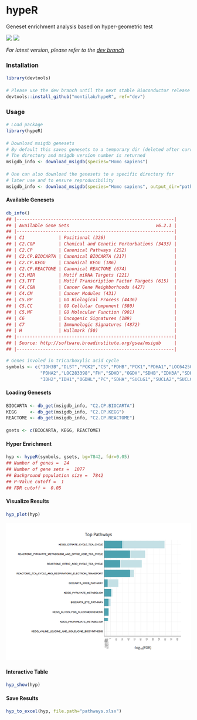 
hypeR
=====

Geneset enrichment analysis based on hyper-geometric test

[![](https://img.shields.io/github/last-commit/montilab/hypeR.svg)](https://github.com/montilab/hypeR/commits/master) [![](https://img.shields.io/badge/lifecycle-maturing-blue.svg)](https://www.tidyverse.org/lifecycle/#maturing)

*For latest version, please refer to the [dev branch](https://github.com/montilab/hypeR/tree/dev)*

### Installation

``` r
library(devtools)

# Please use the dev branch until the next stable Bioconductor release
devtools::install_github("montilab/hypeR", ref="dev")
```

### Usage

``` r
# Load package
library(hypeR)

# Download msigdb genesets
# By default this saves genesets to a temporary dir (deleted after current session)
# The directory and msigdb version number is returned
msigdb_info <- download_msigdb(species="Homo sapiens") 

# One can also download the genesets to a specific directory for
# later use and to ensure reproducibility
msigdb_info <- download_msigdb(species="Homo sapiens", output_dir="path/to/dir") 
```

#### Available Genesets

``` r
db_info()
## |------------------------------------------------------------|
## | Available Gene Sets                                 v6.2.1 |
## |------------------------------------------------------------|
## | C1             | Positional (326)                          |
## | C2.CGP         | Chemical and Genetic Perturbations (3433) |
## | C2.CP          | Canonical Pathways (252)                  |
## | C2.CP.BIOCARTA | Canonical BIOCARTA (217)                  |
## | C2.CP.KEGG     | Canonical KEGG (186)                      |
## | C2.CP.REACTOME | Canonical REACTOME (674)                  |
## | C3.MIR         | Motif miRNA Targets (221)                 |
## | C3.TFT         | Motif Transcription Factor Targets (615)  |
## | C4.CGN         | Cancer Gene Neighborhoods (427)           |
## | C4.CM          | Cancer Modules (431)                      |
## | C5.BP          | GO Biological Process (4436)              |
## | C5.CC          | GO Cellular Component (580)               |
## | C5.MF          | GO Molecular Function (901)               |
## | C6             | Oncogenic Signatures (189)                |
## | C7             | Immunologic Signatures (4872)             |
## | H              | Hallmark (50)                             |
## |------------------------------------------------------------|
## | Source: http://software.broadinstitute.org/gsea/msigdb     |
## |------------------------------------------------------------|
```

```r
# Genes involed in tricarboxylic acid cycle
symbols <- c("IDH3B","DLST","PCK2","CS","PDHB","PCK1","PDHA1","LOC642502",
             "PDHA2","LOC283398","FH","SDHD","OGDH","SDHB","IDH3A","SDHC",
             "IDH2","IDH1","OGDHL","PC","SDHA","SUCLG1","SUCLA2","SUCLG2")
```

#### Loading Genesets

``` r
BIOCARTA <- db_get(msigdb_info, "C2.CP.BIOCARTA")
KEGG     <- db_get(msigdb_info, "C2.CP.KEGG")
REACTOME <- db_get(msigdb_info, "C2.CP.REACTOME")

gsets <- c(BIOCARTA, KEGG, REACTOME)
```

#### Hyper Enrichment

``` r
hyp <- hypeR(symbols, gsets, bg=7842, fdr=0.05)
## Number of genes =  24 
## Number of gene sets =  1077 
## Background population size =  7842 
## P-Value cutoff =  1 
## FDR cutoff =  0.05
```

#### Visualize Results

``` r
hyp_plot(hyp)
```

<img src="figs/README-plot.png" width="672" />

#### Interactive Table

``` r
hyp_show(hyp)
```

#### Save Results

``` r
hyp_to_excel(hyp, file.path="pathways.xlsx")
```
